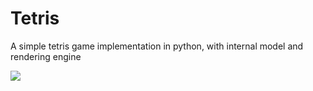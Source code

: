 # Tetris
A simple tetris game implementation in python, with internal model and rendering engine

![](https://cdn.pbrd.co/images/HHW5NAF.png)
